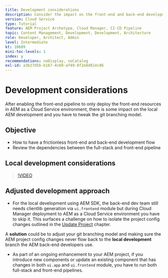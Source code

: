 ```yaml
---
title: Development considerations
description: Consider the impact on the front-end and back-end development process once you enable the front-end pipeline.
version: Cloud Service
type: Tutorial
feature: AEM Project Archetype, Cloud Manager, CI-CD Pipeline
topic: Content Management, Development, Development, Architecture
role: Developer, Architect, Admin
level: Intermediate
kt: 10689
mini-toc-levels: 1
index: y
recommendations: noDisplay, noCatalog
exl-id: a3b27d5b-b167-4c60-af49-8f2e8d814c86
---
```

# Development considerations

After enabling the front-end pipeline to only deploy the front-end resources in AEM as a Cloud Service environment, there is some impact on the local AEM development and you have to tweak the git branching model.

## Objective

* How to have a frictionless front-end and back-end development flow
* Review the dependencies between the full-stack and front-end pipeline


## Local development considerations

>[!VIDEO](https://video.tv.adobe.com/v/3409421?quality=12&learn=on)


## Adjusted development approach

*   For the local development using AEM SDK, the back-end dev team still needs clientlib generation via `ui.frontend` module but during Cloud Manager deployment to AEM as a Cloud Service environment you have to skip it. This surfaces a challenge on how to isolate the project config changes outlined in the [Update Project](update-project.md) chapter.

A __solution__ could be to adjust your git branching model and making sure the AEM project config changes never flow back to the __local development__ branch the AEM back-end developers use.


*   As part of an ongoing enhancement to your AEM project, if you introduce new components or update an existing component that has changes in both `ui.app` and `ui.frontend` module, you have to run both full-stack and front-end pipelines.
